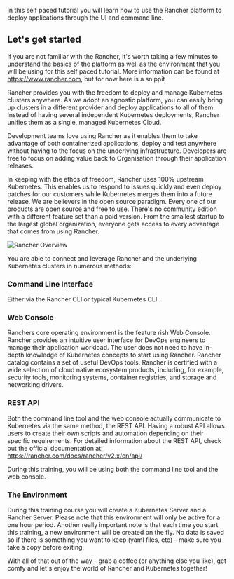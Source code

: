 In this self paced tutorial you will learn how to use the Rancher platform to deploy applications through the UI and command line.

## Let's get started

If you are not familiar with the Rancher, it's worth taking a few minutes to understand the basics of the platform as well as the environment that you will be using for this self paced tutorial.  More information can be found at https://www.rancher.com, but for now here is a snippit

Rancher provides you with the freedom to deploy and manage Kubernetes clusters anywhere.  As we adopt an agnostic platform, you can easily bring up clusters in a different provider and deploy applications to all of them. Instead of having several independent Kubernetes deployments, Rancher unifies them as a single, managed Kubernetes Cloud.

Development teams love using Rancher as it enables them to take advantage of both containerized applications, deploy and test anywhere without having to the focus on the underlying infrastructure.  Developers are free to focus on adding value back to Organisation through their application releases.

In keeping with the ethos of freedom, Rancher uses 100% upstream Kubernetes. This enables us to respond to issues quickly and even deploy patches for our customers while Kubernetes merges them into a future release.  We are believers in the open source paradigm. Every one of our products are open source and free to use. There's no community edition with a different feature set than a paid version. From the smallest startup to the largest global organization, everyone gets access to every advantage that comes from using Rancher. 

![Rancher Overview](/kellygriffin/scenarios/Deploy-Image-expose/images/platform.png)

You are able to connect and leverage Rancher and the underlying Kubernetes clusters in numerous methods:

### Command Line Interface

Either via the Rancher CLI or typical Kubernetes CLI.

### Web Console

Ranchers core operating environment is the feature rish Web Console.  Rancher provides an intuitive user interface for DevOps engineers to manage their application workload. The user does not need to have in-depth knowledge of Kubernetes concepts to start using Rancher. Rancher catalog contains a set of useful DevOps tools. Rancher is certified with a wide selection of cloud native ecosystem products, including, for example, security tools, monitoring systems, container registries, and storage and networking drivers.

### REST API

Both the command line tool and the web console actually communicate to Kubernetes via the same method, the REST API.  Having a robust API allows users to create their own scripts and automation depending on their specific requirements.  For detailed information about the REST API, check out the official documentation at: https://rancher.com/docs/rancher/v2.x/en/api/

During this training, you will be using both the command line tool and the web console. 

### The Environment

During this training course you will create a Kubernetes Server and a Rancher Server.  Please note that this environment will only be active for a one hour period.  Another really important note is that each time you start this training, a new environment will be created on the fly.  No data is saved so if there is something you want to keep (yaml files, etc) - make sure you take a copy before exiting.

With all of that out of the way - grab a coffee (or anything else you like), get comfy and let's enjoy the world of Rancher and Kubernetes together!
